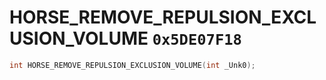 # HORSE_REMOVE_REPULSION_EXCLUSION_VOLUME `0x5DE07F18`

```cpp
int HORSE_REMOVE_REPULSION_EXCLUSION_VOLUME(int _Unk0);
```